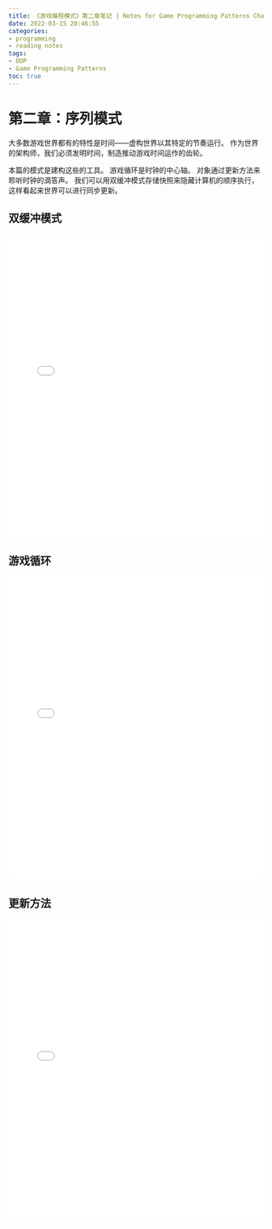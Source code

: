 ```yaml
---
title: 《游戏编程模式》第二章笔记 | Notes for Game Programming Patterns Chapter 02
date: 2022-03-15 20:46:55
categories: 
- programming
- reading notes
tags:
- OOP
- Game Programming Patterns
toc: true
---
```


# 第二章：序列模式

大多数游戏世界都有的特性是时间——虚构世界以其特定的节奏运行。 作为世界的架构师，我们必须发明时间，制造推动游戏时间运作的齿轮。

本篇的模式是建构这些的工具。 游戏循环是时钟的中心轴。 对象通过更新方法来聆听时钟的滴答声。 我们可以用双缓冲模式存储快照来隐藏计算机的顺序执行，这样看起来世界可以进行同步更新。

## 双缓冲模式

<embed src="./双缓冲模式 · Sequencing Patterns · 游戏设计模式.pdf" type="application/pdf" width="100%" height="600px">

## 游戏循环

<embed src="./游戏循环 · Sequencing Patterns · 游戏设计模式.pdf" type="application/pdf" width="100%" height="600px">

## 更新方法

<embed src="./更新方法 · Sequencing Patterns · 游戏设计模式.pdf" type="application/pdf" width="100%" height="600px">